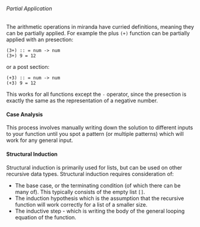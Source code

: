 ###### Partial Application

The arithmetic operations in miranda have curried definitions, meaning they can be partially applied. For example the plus `(+)` function can be partially applied with an presection:

```
(3+) :: = num -> num
(3+) 9 = 12
```

or a post section:

```
(+3) :: = num -> num
(+3) 9 = 12
```

This works for all functions except the `-` operator, since the presection is exactly the same as the representation of a negative number.

#### Case Analysis

This process involves manually writing down the solution to different inputs to your function until you spot a pattern (or multiple patterns) which will work for any general input.

#### Structural Induction

Structural induction is primarily used for lists, but can be used on other recursive data types. Structural induction requires consideration of: 
* The base case, or the terminating condition (of which there can be many of). This typically consists of the empty list `[]`.
* The induction hypothesis which is the assumption that the recursive function will work correctly for a list of a smaller size.
* The inductive step - which is writing the body of the general looping equation of the function.

